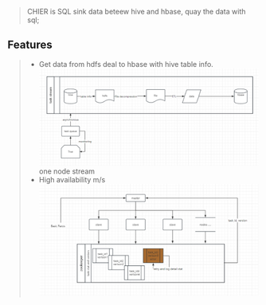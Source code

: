 > CHIER is SQL sink data beteew hive and hbase, quay the data with sql;

## Features
> - Get data from hdfs deal to hbase with hive table info.
![alone node](dir/workStream.png) one node stream
> - High availability m/s
![](dir/HAMode.png)
